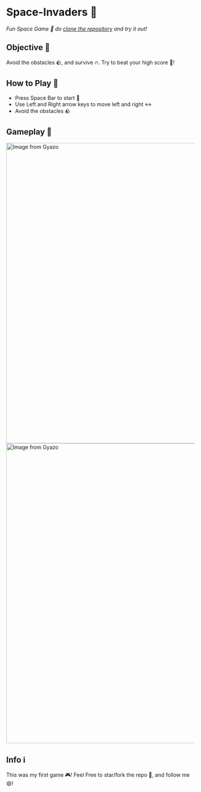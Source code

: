 # Space-Invaders 🚀

*Fun Space Game 🌌 do [clone the repository](https://docs.github.com/en/github/creating-cloning-and-archiving-repositories/cloning-a-repository-from-github/cloning-a-repository) and try it out!*

## Objective 🥅

Avoid the obstacles 🪨, and survive 🔥. Try to beat your high score 💯!

## How to Play 🤔

- Press Space Bar to start 🔘
- Use Left and Right arrow keys to move left and right ↔️
- Avoid the obstacles 🪨

## Gameplay 🎥

<a href="https://gyazo.com/5a14ab66e5cc1e7effe8b9b2cbeb19b2"><img src="https://i.gyazo.com/5a14ab66e5cc1e7effe8b9b2cbeb19b2.png" alt="Image from Gyazo" width="804"/></a>
<a href="https://gyazo.com/cebe06761f4449b4047dcafa99af9adb"><img src="https://i.gyazo.com/cebe06761f4449b4047dcafa99af9adb.png" alt="Image from Gyazo" width="803"/></a>

## Info ℹ️

This was my first game 🎮! Feel Free to star/fork the repo 🌟, and follow me 😄! 

